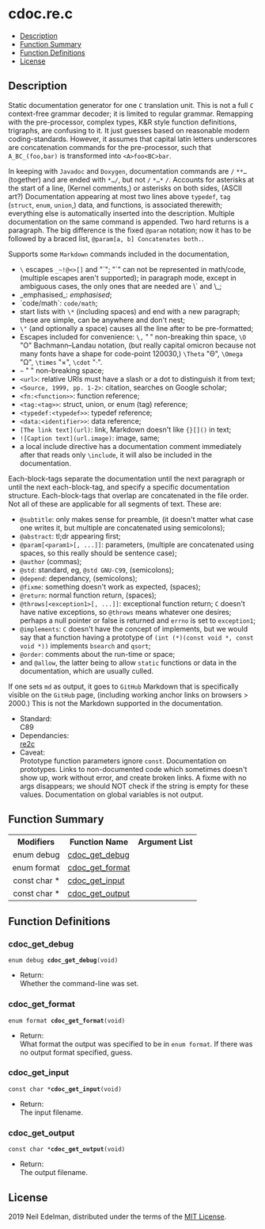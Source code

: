 # cdoc\.re\.c #

 * [Description](#user-content-preamble)
 * [Function Summary](#user-content-summary)
 * [Function Definitions](#user-content-fn)
 * [License](#user-content-license)

## <a id = "user-content-preamble" name = "user-content-preamble">Description</a> ##

Static documentation generator for one `C` translation unit\. This is not a full `C` context\-free grammar decoder; it is limited to regular grammar\. Remapping with the pre\-processor, complex types, K&R style function definitions, trigraphs, are confusing to it\. It just guesses based on reasonable modern coding\-standards\. However, it assumes that capital latin letters underscores are concatenation commands for the pre\-processor, such that `A_BC_(foo,bar)` is transformed into `<A>foo<BC>bar`\.

In keeping with `Javadoc` and `Doxygen`, documentation commands are `/` `**…` \(together\) and are ended with `*…/`, but not `/` `*…*` `/`\. Accounts for asterisks at the start of a line, \(Kernel comments,\) or asterisks on both sides, \(ASCII art?\) Documentation appearing at most two lines above `typedef`, `tag` \(`struct`, `enum`, `union`,\) data, and functions, is associated therewith; everything else is automatically inserted into the description\. Multiple documentation on the same command is appended\. Two hard returns is a paragraph\. The big difference is the fixed `@param` notation; now it has to be followed by a braced list, `@param[a, b] Concatenates both.`\.

Supports some `Markdown` commands included in the documentation,

 * `\` escapes `_~!@<>[]` and "\`"; "\`" can not be represented in math/code, \(multiple escapes aren't supported\); in paragraph mode, except in ambiguous cases, the only ones that are needed are \\\` and \\\_;
 * \_emphasised\_: _emphasised_;
 * \`code/math\`: `code/math`;
 * start lists with `\*` \(including spaces\) and end with a new paragraph; these are simple, can be anywhere and don't nest;
 * `\"` \(and optionally a space\) causes all the line after to be pre\-formatted;
 * Escapes included for convenience: `\,` "&#8239;" non\-breaking thin space, `\O` "&#927;" Bachmann–Landau notation, \(but really capital omicron because not many fonts have a shape for code\-point 120030,\) `\Theta` "&#920;", `\Omega` "&#937;", `\times` "&#215;", `\cdot` "&#183;"\.
 * `~` "&nbsp;" non\-breaking space;
 * `<url>`: relative URIs must have a slash or a dot to distinguish it from text;
 * `<Source, 1999, pp. 1-2>`: citation, searches on Google scholar;
 * `<fn:<function>>`: function reference;
 * `<tag:<tag>>`: struct, union, or enum \(tag\) reference;
 * `<typedef:<typedef>>`: typedef reference;
 * `<data:<identifier>>`: data reference;
 * `[The link text](url)`: link, Markdown doesn't like `{}[]()` in text;
 * `![Caption text](url.image)`: image, same;
 * a local include directive has a documentation comment immediately after that reads only `\include`, it will also be included in the documentation\.

Each\-block\-tags separate the documentation until the next paragraph or until the next each\-block\-tag, and specify a specific documentation structure\. Each\-block\-tags that overlap are concatenated in the file order\. Not all of these are applicable for all segments of text\. These are:

 * `@subtitle`: only makes sense for preamble, \(it doesn't matter what case one writes it, but multiple are concatenated using semicolons\);
 * `@abstract`: tl;dr appearing first;
 * `@param[<param1>[, ...]]`: parameters, \(multiple are concatenated using spaces, so this really should be sentence case\);
 * `@author` \(commas\);
 * `@std`: standard, eg, `@std GNU-C99`, \(semicolons\);
 * `@depend`: dependancy, \(semicolons\);
 * `@fixme`: something doesn't work as expected, \(spaces\);
 * `@return`: normal function return, \(spaces\);
 * `@throws[<exception1>[, ...]]`: exceptional function return; `C` doesn't have native exceptions, so `@throws` means whatever one desires; perhaps a null pointer or false is returned and `errno` is set to `exception1`;
 * `@implements`: `C` doesn't have the concept of implements, but we would say that a function having a prototype of `(int (*)(const void *, const void *))` implements `bsearch` and `qsort`;
 * `@order`: comments about the run\-time or space;
 * and `@allow`, the latter being to allow `static` functions or data in the documentation, which are usually culled\.

If one sets `md` as output, it goes to `GitHub` Markdown that is specifically visible on the `GitHub` page, \(including working anchor links on browsers > 2000\.\) This is not the Markdown supported in the documentation\.



 * Standard:  
   C89
 * Dependancies:  
   [re2c](http://re2c.org/)
 * Caveat:  
   Prototype function parameters ignore `const`\. Documentation on prototypes\. Links to non\-documented code which sometimes doesn't show up, work without error, and create broken links\. A fixme with no args disappears; we should NOT check if the string is empty for these values\. Documentation on global variables is not output\.


## <a id = "user-content-summary" name = "user-content-summary">Function Summary</a> ##

<table>

<tr><th>Modifiers</th><th>Function Name</th><th>Argument List</th></tr>

<tr><td align = right>enum debug</td><td><a href = "#user-content-fn-c6df3e1b">cdoc_get_debug</a></td><td></td></tr>

<tr><td align = right>enum format</td><td><a href = "#user-content-fn-37ca931f">cdoc_get_format</a></td><td></td></tr>

<tr><td align = right>const char *</td><td><a href = "#user-content-fn-7655d1a0">cdoc_get_input</a></td><td></td></tr>

<tr><td align = right>const char *</td><td><a href = "#user-content-fn-93e48c81">cdoc_get_output</a></td><td></td></tr>

</table>



## <a id = "user-content-fn" name = "user-content-fn">Function Definitions</a> ##

### <a id = "user-content-fn-c6df3e1b" name = "user-content-fn-c6df3e1b">cdoc_get_debug</a> ###

<code>enum debug <strong>cdoc_get_debug</strong>(void)</code>

 * Return:  
   Whether the command\-line was set\.




### <a id = "user-content-fn-37ca931f" name = "user-content-fn-37ca931f">cdoc_get_format</a> ###

<code>enum format <strong>cdoc_get_format</strong>(void)</code>

 * Return:  
   What format the output was specified to be in `enum format`\. If there was no output format specified, guess\.




### <a id = "user-content-fn-7655d1a0" name = "user-content-fn-7655d1a0">cdoc_get_input</a> ###

<code>const char *<strong>cdoc_get_input</strong>(void)</code>

 * Return:  
   The input filename\.




### <a id = "user-content-fn-93e48c81" name = "user-content-fn-93e48c81">cdoc_get_output</a> ###

<code>const char *<strong>cdoc_get_output</strong>(void)</code>

 * Return:  
   The output filename\.






## <a id = "user-content-license" name = "user-content-license">License</a> ##

2019 Neil Edelman, distributed under the terms of the [MIT License](https://opensource.org/licenses/MIT)\.



